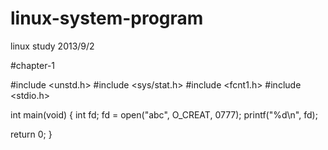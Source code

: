 linux-system-program
====================

linux study 2013/9/2

#chapter-1

#include <unstd.h>
#include <sys/stat.h>
#include <fcnt1.h>
#include <stdio.h>

int main(void)
{
  int fd;
  fd = open("abc", O_CREAT, 0777);
  printf("%d\n", fd);
  
  return 0;
}
